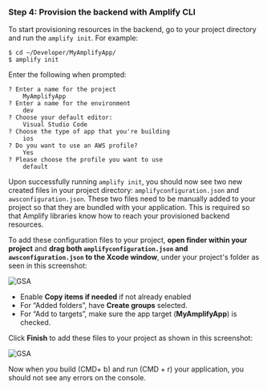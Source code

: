 ### Step 4: Provision the backend with Amplify CLI
To start provisioning resources in the backend, go to your project directory and run the `amplify init`.  For example:
```
$ cd ~/Developer/MyAmplifyApp/
$ amplify init
```

Enter the following when prompted:
```
? Enter a name for the project
    MyAmplifyApp
? Enter a name for the environment
    dev
? Choose your default editor:
    Visual Studio Code
? Choose the type of app that you're building
    ios
? Do you want to use an AWS profile?
    Yes
? Please choose the profile you want to use
    default
```

Upon successfully running `amplify init`, you should now see two new created files in your project directory: `amplifyconfiguration.json` and `awsconfiguration.json`.  These two files need to be manually added to your project so that they are bundled with your application.  This is required so that Amplify libraries know how to reach your provisioned backend resources.

To add these configuration files to your project, **open finder within your project** and **drag both `amplifyconfiguration.json` and `awsconfiguration.json` to the Xcode window**, under your project's folder as seen in this screenshot:

![GSA](~/images/getting-started-amplify/50_1_dragDrop.png)

* Enable **Copy items if needed** if not already enabled
* For “Added folders”, have **Create groups** selected.
* For “Add to targets”, make sure the app target (**MyAmplifyApp**) is checked.

Click **Finish** to add these files to your project as shown in this screenshot:

![GSA](~/images/getting-started-amplify/50_2_addFiles.png)

Now when you build (CMD+ b) and run (CMD + r) your application, you should not see any errors on the console.